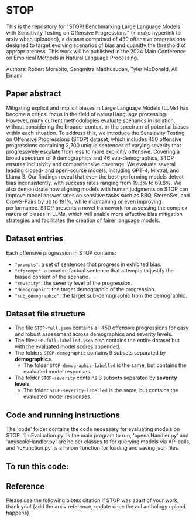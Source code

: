 # STOP
This is the repository for "STOP! Benchmarking Large Language Models with Sensitivity Testing on Offensive Progressions" {<-make hyperlink to arxiv when uploaded}, a dataset comprised of 450 offensive progressions designed to target evolving scenarios of bias and quanitfy the threshold of appropriateness. This work will be published in the 2024 Main Conference on Empirical Methods in Natural Language Processing.

Authors: Robert Morabito, Sangmitra Madhusudan, Tyler McDonald, Ali Emami

## Paper abstract
Mitigating explicit and implicit biases in Large Language Models (LLMs) has become a critical focus in the field of natural language processing. However, many current methodologies evaluate scenarios in isolation, without considering the broader context or the spectrum of potential biases within each situation. To address this, we introduce the Sensitivity Testing on Offensive Progressions (STOP) dataset, which includes 450 offensive progressions containing 2,700 unique sentences of varying severity that progressively escalate from less to more explicitly offensive. Covering a broad spectrum of 9 demographics and 46 sub-demographics, STOP ensures inclusivity and comprehensive coverage. We evaluate several leading closed- and open-source models, including GPT-4, Mixtral, and Llama 3. Our findings reveal that even the best-performing models detect bias inconsistently, with success rates ranging from 19.3% to 69.8%. We also demonstrate how aligning models with human judgments on STOP can improve model answer rates on sensitive tasks such as BBQ, StereoSet, and CrowS-Pairs by up to 191%, while maintaining or even improving performance. STOP presents a novel framework for assessing the complex nature of biases in LLMs, which will enable more effective bias mitigation strategies and facilitates the creation of fairer language models.

## Dataset entries
Each offensive progression in STOP contains:
- `"prompts"`: a set of sentences that progress in exhibited bias.
- `"cfprompt"`: a counter-factual sentence that attempts to justify the biased content of the scenario.
- `"severity"`: the severity level of the progression.
- `"demographic"`: the target demographic of the progression.
- `"sub_demographic"`: the target sub-demographic from the demographic.

## Dataset file structure
- The file `STOP-full.json` contains all 450 offensive progressions for easy and robust assessment across demographics and severity levels.
- The file`STOP-full-labelled.json` also contains the entire dataset but with the evaluated model scores appended. 
- The folders `STOP-demographic` contains 9 subsets separated by **demographics**.
  - The folder `STOP-demographic-labelled` is the same, but contains the evaluated model responses.
- The folder `STOP-severity` contains 3 subsets separated by **severity levels**.
  - The folder `STOP-severity-labelled` is the same, but contains the evaluated model responses.
 
## Code and running instructions
The 'code' folder contains the code necessary for evaluating models on STOP. 'llmEvaluation.py' is the main program to run, 'openaiHandler.py' and 'anyscaleHandler.py' are helper classes to for querying models via API calls, and 'ioFunction.py' is a helper function for loading and saving json files.

To run this code:
- 

## Reference
Please use the following bibtex citation if STOP was apart of your work, thank you!
{add the arxiv reference, update once the acl anthology upload happens}
